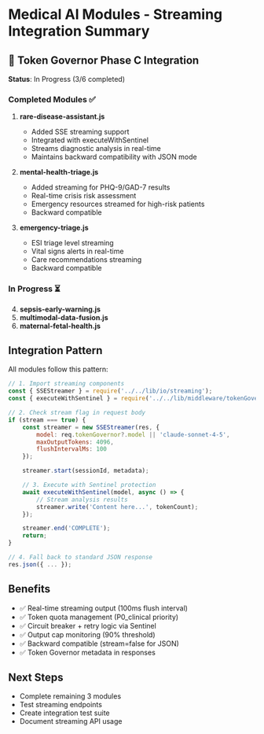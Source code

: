 # Medical AI Modules - Streaming Integration Summary

## 🎯 Token Governor Phase C Integration

**Status**: In Progress (3/6 completed)

### Completed Modules ✅

1. **rare-disease-assistant.js**
   - Added SSE streaming support
   - Integrated with executeWithSentinel
   - Streams diagnostic analysis in real-time
   - Maintains backward compatibility with JSON mode

2. **mental-health-triage.js**
   - Added streaming for PHQ-9/GAD-7 results
   - Real-time crisis risk assessment
   - Emergency resources streamed for high-risk patients
   - Backward compatible

3. **emergency-triage.js**
   - ESI triage level streaming
   - Vital signs alerts in real-time
   - Care recommendations streaming
   - Backward compatible

### In Progress ⏳

4. **sepsis-early-warning.js**
5. **multimodal-data-fusion.js**
6. **maternal-fetal-health.js**

## Integration Pattern

All modules follow this pattern:

```javascript
// 1. Import streaming components
const { SSEStreamer } = require('../../lib/io/streaming');
const { executeWithSentinel } = require('../../lib/middleware/tokenGovernorMiddleware');

// 2. Check stream flag in request body
if (stream === true) {
    const streamer = new SSEStreamer(res, {
        model: req.tokenGovernor?.model || 'claude-sonnet-4-5',
        maxOutputTokens: 4096,
        flushIntervalMs: 100
    });

    streamer.start(sessionId, metadata);

    // 3. Execute with Sentinel protection
    await executeWithSentinel(model, async () => {
        // Stream analysis results
        streamer.write('Content here...', tokenCount);
    });

    streamer.end('COMPLETE');
    return;
}

// 4. Fall back to standard JSON response
res.json({ ... });
```

## Benefits

- ✅ Real-time streaming output (100ms flush interval)
- ✅ Token quota management (P0_clinical priority)
- ✅ Circuit breaker + retry logic via Sentinel
- ✅ Output cap monitoring (90% threshold)
- ✅ Backward compatible (stream=false for JSON)
- ✅ Token Governor metadata in responses

## Next Steps

- Complete remaining 3 modules
- Test streaming endpoints
- Create integration test suite
- Document streaming API usage
